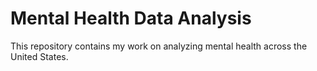 # Mental Health Data Analysis

This repository contains my work on analyzing mental health across the United
States.

